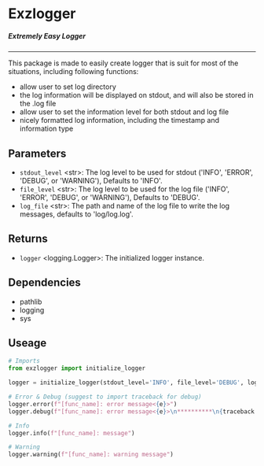 # Exzlogger 
##### *Extremely Easy Logger*

---
This package is made to easily create logger that is suit for most of the situations, including following functions:

- allow user to set log directory
- the log information will be displayed on stdout, and will also be stored in the .log file
- allow user to set the information level for both stdout and log file
- nicely formatted log information, including the timestamp and information type

## Parameters
- `stdout_level` \<str\>: The log level to be used for stdout ('INFO', 'ERROR', 'DEBUG', or 'WARNING'), Defaults to 'INFO'.
- `file_level` \<str\>: The log level to be used for the log file ('INFO', 'ERROR', 'DEBUG', or 'WARNING'), Defaults to 'DEBUG'.
- `log_file` \<str\>: The path and name of the log file to write the log messages, defaults to 'log/log.log'.

## Returns
- `logger` \<logging.Logger\>: The initialized logger instance.

## Dependencies
- pathlib
- logging
- sys

## Useage
```python
# Imports
from exzlogger import initialize_logger

logger = initialize_logger(stdout_level='INFO', file_level='DEBUG', log_file='logfile.log')

# Error & Debug (suggest to import traceback for debug)
logger.error(f"[func_name]: error message<{e}>")
logger.debug(f"[func_name]: error message<{e}>\n**********\n{traceback.format_exc()}**********")

# Info
logger.info(f"[func_name]: message")

# Warning
logger.warning(f"[func_name]: warning message")
```

